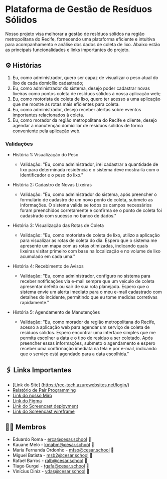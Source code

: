 # Plataforma de Gestão de Resíduos Sólidos

Nosso projeto visa melhorar a gestão de resíduos sólidos na região metropolitana do Recife, fornecendo uma plataforma eficiente e intuitiva para acompanhamento e análise dos dados de coleta de lixo. Abaixo estão as principais funcionalidades e links importantes do projeto.

## ⚙️ Histórias

1. Eu, como administrador, quero ser capaz de visualizar o peso atual do lixo de cada domicílio cadastrado;
2. Eu, como administrador do sistema, desejo poder cadastrar novas lixeiras como pontos coleta de resíduos sólidos à nossa aplicação web;
3. Eu, como motorista de coleta de lixo, quero ter acesso a uma aplicação que me mostre as rotas mais eficientes para coleta.
4. Eu, como administrador, desejo receber alertas sobre eventos importantes relacionados à coleta.
5. Eu, como morador da região metropolitana do Recife e cliente, desejo agendar a manutenção domiciliar de resíduos sólidos de forma conveniente pela aplicação web.

### Validações

- História 1: Visualização do Peso
  - Validação: "Eu, como administrador, irei cadastrar a quantidade de lixo para determinada residência e o sistema deve mostra-la com o identificador e o peso do lixo."

- História 2: Cadastro de Novas Lixeiras
  - Validação: "Eu, como administrador do sistema, após preencher o formulário de cadastro de um novo ponto de coleta, submeto as informações. O sistema valida se todos os campos necessários foram preenchidos corretamente e confirma se o ponto de coleta foi cadastrado com sucesso no banco de dados."

- História 3: Visualização das Rotas de Coleta
  - Validação: "Eu, como motorista de coleta de lixo, utilizo a aplicação para visualizar as rotas de coleta do dia. Espero que o sistema me apresente um mapa com as rotas otimizadas, indicando quais lixeiras visitar primeiro com base na localização e no volume de lixo acumulado em cada uma."

- História 4: Recebimento de Avisos
  - Validação: "Eu, como administrador, configuro no sistema para receber notificações via e-mail sempre que um veículo de coleta apresentar defeito ou sair de sua rota planejada. Espero que o sistema envie um alerta imediato para o meu e-mail cadastrado com detalhes do incidente, permitindo que eu tome medidas corretivas rapidamente."

- História 5: Agendamento de Manutenções
  - Validação: "Eu, como morador da região metropolitana do Recife, acesso a aplicação web para agendar um serviço de coleta de resíduos sólidos. Espero encontrar uma interface simples que me permita escolher a data e o tipo de resíduo a ser coletado. Após preencher essas informações, submeto o agendamento e espero receber uma confirmação imediata na tela e por e-mail, indicando que o serviço está agendado para a data escolhida."

## 🖇️ Links Importantes

- [Link do Site] (https://rec-tech.azurewebsites.net/login/)
- [Relatório de Pair Programming](https://docs.google.com/document/d/1OPxina02W3SsS_ip94wldSsZ5e1cSyig4VLWCAaXy0I/edit?usp=sharing)
- [Link do nosso Miro](https://miro.com/app/board/uXjVNnYqUvs=/?share_link_id=733107696943)
- [Link do Figma](https://www.figma.com/file/3p1WqK2tPZbuOeAHF0nyrV/G5?type=design&node-id=12-82&mode=design&t=sHjEHd3tyCpjLTf5-0)
- [Link do Screencast deployment](https://youtu.be/mOC6_9p8hqs)
- [Link do Screencast wireframe](https://youtu.be/ZPDNafSxDCE)
## 👩‍💻 Membros

- Eduardo Roma - erca@cesar.school 📩
- Kauane Melo - kmabm@cesar.school 📩
- Maria Fernanda Ordonho - mfso@cesar.school 📩
- Miguel Batista - msb2@cesar.school 📩
- Rafael Barros - ralb@cesar.school 📩
- Tiago Gurgel - tgafa@cesar.school 📩
- Vinícius Diniz - vdas@cesar.school 📩
